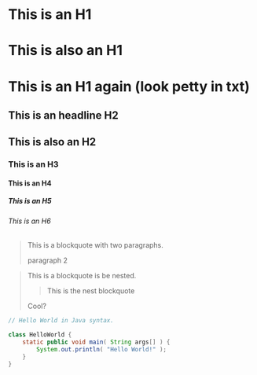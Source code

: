 This is an H1
=============
# This is also an H1  
# This is an H1 again (look petty in txt) #
This is an headline H2
----------------------
## This is also an H2
### This is an H3
#### This is an H4
##### This is an H5
###### This is an H6


> This is a blockquote with two paragraphs.
> 
> paragraph 2

> This is a blockquote is be nested.
> 
> > This is the nest blockquote
> 
> Cool?


```java
// Hello World in Java syntax.

class HelloWorld {
	static public void main( String args[] ) {
		System.out.println( "Hello World!" );
	}
}
```
